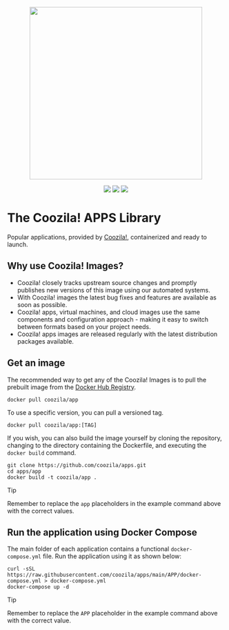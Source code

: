 <p align="center">
    <img width="400px" height=auto src="https://www.coozila.com/static/themes/prometheus/img/coozila.png" />
</p>

<p align="center">
    <a href="https://twitter.com/coozila"><img src="https://badgen.net/badge/twitter/@coozila/1DA1F2?icon&label" /></a>
    <a href="https://github.com/coozila/apps"><img src="https://badgen.net/github/stars/coozila/apps?icon=github" /></a>
    <a href="https://github.com/coozila/apps"><img src="https://badgen.net/github/forks/coozila/apps?icon=github" /></a>
</p>

# The Coozila! APPS Library

Popular applications, provided by [Coozila!](https://coozila.com), containerized and ready to launch.

## Why use Coozila! Images?

* Coozila! closely tracks upstream source changes and promptly publishes new versions of this image using our automated systems.
* With Coozila! images the latest bug fixes and features are available as soon as possible.
* Coozila! apps, virtual machines, and cloud images use the same components and configuration approach - making it easy to switch between formats based on your project needs.
* Coozila! apps images are released regularly with the latest distribution packages available.

## Get an image

The recommended way to get any of the Coozila! Images is to pull the prebuilt image from the [Docker Hub Registry](https://hub.docker.com/r/coozila/).

```console
docker pull coozila/app
```

To use a specific version, you can pull a versioned tag.

```console
docker pull coozila/app:[TAG]
```

If you wish, you can also build the image yourself by cloning the repository, changing to the directory containing the Dockerfile, and executing the `docker build` command.

```console
git clone https://github.com/coozila/apps.git
cd apps/app
docker build -t coozila/app .
```

> [!TIP]
> Remember to replace the `app` placeholders in the example command above with the correct values.

## Run the application using Docker Compose

The main folder of each application contains a functional `docker-compose.yml` file. Run the application using it as shown below:

```console
curl -sSL https://raw.githubusercontent.com/coozila/apps/main/APP/docker-compose.yml > docker-compose.yml
docker-compose up -d
```

> [!TIP]
> Remember to replace the `APP` placeholder in the example command above with the correct value.
